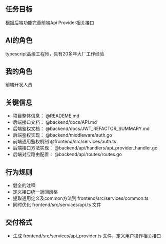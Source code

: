 ## 任务目标
根据后端功能完善前端Api Provider相关接口

## AI的角色
typescript高级工程师，具有20多年大厂工作经验

## 我的角色
前端开发人员

## 关键信息
- 项目整体信息： @READEME.md
- 后端接口文档： @backend/docs/API.md
- 后端鉴权文档： @backend/docs/JWT_REFACTOR_SUMMARY.md
- 后端鉴权实现： @backend/middleware/auth.go
- 前端通用鉴权机制 @frontend/src/services/auth.ts
- 后端接口方法实现： @backend/api/handlers/api_provider_handler.go
- 后端对应路由配置： @backend/api/routes/routes.go

## 行为规则
- 健全的注释
- 定义接口统一返回风格
- 提取通用定义及common方法到 frontend/src/services/common.ts
- 同时优化 frontend/src/services/api.ts 文件

## 交付格式
- 生成 frontend/src/services/api_provider.ts 文件，定义用户操作相关接口
